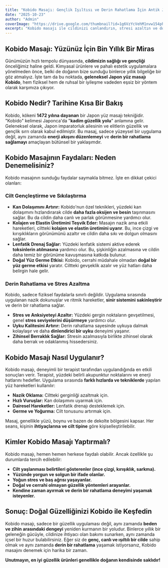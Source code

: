 ```yaml
---
title: "Kobido Masajı: Gençlik Işıltısı ve Derin Rahatlama İçin Antik Japon Sanatı"
date: "2025-10-23"
author: "Admin"
coverImage: "https://drive.google.com/thumbnail?id=1g6VzYcVehM1nvw154phVrxUG-TWfhYlg&sz=w1000"
excerpt: "Kobido masajı ile cildinizi canlandırın, stresi azaltın ve doğal gençlik ışıltınızı keşfedin."
---
```

## Kobido Masajı: Yüzünüz İçin Bin Yıllık Bir Miras

Günümüzün hızlı tempolu dünyasında, **cildimizin sağlığı ve gençliği** önceliğimiz haline geldi. Kimyasal ürünlere ve pahalı estetik uygulamalara yönelmeden önce, belki de doğanın bize sunduğu binlerce yıllık bilgeliğe bir göz atmalıyız. İşte tam da bu noktada, **geleneksel Japon yüz masajı Kobido**, hem fiziksel hem de ruhsal bir iyileşme vadeden eşsiz bir yöntem olarak karşımıza çıkıyor.

## Kobido Nedir? Tarihine Kısa Bir Bakış

Kobido, kökeni **1472 yılına dayanan** bir Japon yüz masajı tekniğidir. "Kobido" kelimesi Japonca'da "**kadim güzellik yolu**" anlamına gelir. Geleneksel olarak, Japon imparatorluk ailesinin ve elitlerin güzellik ve gençlik sırrı olarak kabul edilmiştir. Bu masaj, sadece yüzeysel bir uygulama değil, aynı zamanda **enerji akışını düzenlemeyi** ve **derin bir rahatlama sağlamayı** amaçlayan bütünsel bir yaklaşımdır.

## Kobido Masajının Faydaları: Neden Denemelisiniz?

Kobido masajının sunduğu faydalar saymakla bitmez. İşte en dikkat çekici olanları:

### Cilt Gençleştirme ve Sıkılaştırma

*   **Kan Dolaşımını Artırır:** Kobido'nun özel teknikleri, yüzdeki kan dolaşımını hızlandırarak cilde **daha fazla oksijen ve besin** taşınmasını sağlar. Bu da cildin daha canlı ve parlak görünmesine yardımcı olur.
*   **Kolajen ve Elastin Üretimini Teşvik Eder:** Masajın nazik ama etkili hareketleri, ciltteki **kolajen ve elastin üretimini uyarır**. Bu, ince çizgi ve kırışıklıkların görünümünü azaltır ve cildin daha sıkı ve dolgun olmasını sağlar.
*   **Lenfatik Drenaj Sağlar:** Yüzdeki lenfatik sistemi aktive ederek **toksinlerin atılmasına** yardımcı olur. Bu, şişkinliğin azalmasına ve cildin daha temiz bir görünüme kavuşmasına katkıda bulunur.
*   **Doğal Yüz Germe Etkisi:** Kobido, cerrahi müdahale olmadan **doğal bir yüz germe etkisi** yaratır. Ciltteki gevşeklik azalır ve yüz hatları daha belirgin hale gelir.

### Derin Rahatlama ve Stres Azaltma

Kobido, sadece fiziksel faydalarla sınırlı değildir. Uygulama sırasında uygulanan nazik dokunuşlar ve ritmik hareketler, **sinir sistemini sakinleştirir** ve derin bir rahatlama sağlar.

*   **Stres ve Anksiyeteyi Azaltır:** Yüzdeki gergin noktaların gevşetilmesi, genel **stres seviyelerini düşürmeye** yardımcı olur.
*   **Uyku Kalitesini Artırır:** Derin rahatlama sayesinde uykuya dalmak kolaylaşır ve daha **dinlendirici bir uyku** deneyimi yaşanır.
*   **Zihinsel Berraklık Sağlar:** Stresin azalmasıyla birlikte zihinsel olarak daha berrak ve odaklanmış hissedersiniz.

## Kobido Masajı Nasıl Uygulanır?

Kobido masajı, deneyimli bir terapist tarafından uygulandığında en etkili sonuçları verir. Terapist, yüzdeki belirli akupunktur noktalarını ve enerji hatlarını hedefler. Uygulama sırasında **farklı hızlarda ve tekniklerde** yapılan yüz hareketleri kullanılır:

*   **Nazik Oklama:** Ciltteki gerginliği azaltmak için.
*   **Hızlı Vuruşlar:** Kan dolaşımını uyarmak için.
*   **Dairesel Hareketler:** Lenfatik drenajı desteklemek için.
*   **Germe ve Yoğurma:** Cilt tonusunu artırmak için.

Masaj, genellikle yüzü, boynu ve bazen de dekolte bölgesini kapsar. Her seans, kişinin **ihtiyaçlarına ve cilt tipine** göre kişiselleştirilebilir.

## Kimler Kobido Masajı Yaptırmalı?

Kobido masajı, hemen hemen herkese faydalı olabilir. Ancak özellikle şu durumlarda tercih edilebilir:

*   **Cilt yaşlanması belirtileri gösterenler (ince çizgi, kırışıklık, sarkma).**
*   **Yüzünde yorgun ve solgun bir ifade olanlar.**
*   **Yoğun stres ve baş ağrısı yaşayanlar.**
*   **Doğal ve cerrahi olmayan güzellik yöntemleri arayanlar.**
*   **Kendine zaman ayırmak ve derin bir rahatlama deneyimi yaşamak isteyenler.**

## Sonuç: Doğal Güzelliğinizi Kobido ile Keşfedin

Kobido masajı, sadece bir güzellik uygulaması değil, aynı zamanda **beden ve zihin arasındaki dengeyi** yeniden kurmanın bir yoludur. Binlerce yıllık bir geleneğin gücüyle, cildinize ihtiyacı olan bakımı sunarken, aynı zamanda içsel bir huzur bulabilirsiniz. Eğer siz de **genç, canlı ve ışıltılı bir cilde** sahip olmak ve aynı zamanda **derin bir rahatlama** yaşamak istiyorsanız, Kobido masajını denemek için harika bir zaman.

**Unutmayın, en iyi güzellik ürünleri genellikle doğanın kendisinde saklıdır!**